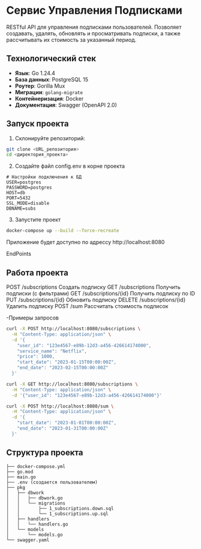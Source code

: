 # Сервис Управления Подписками

RESTful API для управления подписками пользователей. Позволяет создавать, удалять, обновлять и просматривать подписки, а также рассчитывать их стоимость за указанный период.

## Технологический стек
- **Язык**: Go 1.24.4
- **База данных**: PostgreSQL 15
- **Роутер**: Gorilla Mux
- **Миграции**: `golang-migrate`
- **Контейнеризация**: Docker
- **Документация**: Swagger (OpenAPI 2.0)

## Запуск проекта
1. Склонируйте репозиторий:
```bash
git clone <URL_репозитория>
cd <директория_проекта>
```

2. Создайте файл config.env в корне проекта

```env
# Настройки подключения к БД
USER=postgres
PASSWORD=postgres
HOST=db
PORT=5432
SSL_MODE=disable
DBNAME=subs
```

3. Запустите проект
```bash
docker-compose up --build --force-recreate
```
Приложение будет доступно по адрессу http://localhost:8080

EndPoints
## Работа проекта
POST	/subscriptions	Создать подписку
GET	/subscriptions	Получить подписки (с фильтрами)
GET	/subscriptions/{id}	Получить подписку по ID
PUT	/subscriptions/{id}	Обновить подписку
DELETE	/subscriptions/{id}	Удалить подписку
POST	/sum	Рассчитать стоимость подписок

-Примеры запросов
```bash
curl -X POST http://localhost:8080/subscriptions \
  -H "Content-Type: application/json" \
  -d '{
    "user_id": "123e4567-e89b-12d3-a456-426614174000",
    "service_name": "Netflix",
    "price": 1000,
    "start_date": "2023-01-15T00:00:00Z",
    "end_date": "2023-02-15T00:00:00Z"
  }'
```

```bash
curl -X GET http://localhost:8080/subscriptions \
  -H "Content-Type: application/json" \
  -d '{"user_id": "123e4567-e89b-12d3-a456-426614174000"}'
```

```bash
curl -X POST http://localhost:8080/sum \
  -H "Content-Type: application/json" \
  -d '{
    "start_date": "2023-01-01T00:00:00Z",
    "end_date": "2023-01-31T00:00:00Z"
  }'
```
## Структура проекта
```text
├── docker-compose.yml
├── go.mod
├── main.go
├── .env (создается пользователем)
├── pkg
│   ├── dbwork
│   │   ├── dbwork.go
│   │   └── migrations
│   │       ├── 1_subscriptions.down.sql
│   │       └── 1_subscriptions.up.sql
│   ├── handlers
│   │   └── handlers.go
│   └── models
│       └── models.go
└── swagger.yaml
```
